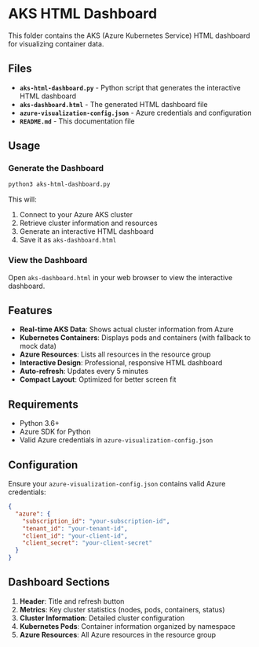 # AKS HTML Dashboard

This folder contains the AKS (Azure Kubernetes Service) HTML dashboard for visualizing container data.

## Files

- **`aks-html-dashboard.py`** - Python script that generates the interactive HTML dashboard
- **`aks-dashboard.html`** - The generated HTML dashboard file
- **`azure-visualization-config.json`** - Azure credentials and configuration
- **`README.md`** - This documentation file

## Usage

### Generate the Dashboard

```bash
python3 aks-html-dashboard.py
```

This will:
1. Connect to your Azure AKS cluster
2. Retrieve cluster information and resources
3. Generate an interactive HTML dashboard
4. Save it as `aks-dashboard.html`

### View the Dashboard

Open `aks-dashboard.html` in your web browser to view the interactive dashboard.

## Features

- **Real-time AKS Data**: Shows actual cluster information from Azure
- **Kubernetes Containers**: Displays pods and containers (with fallback to mock data)
- **Azure Resources**: Lists all resources in the resource group
- **Interactive Design**: Professional, responsive HTML dashboard
- **Auto-refresh**: Updates every 5 minutes
- **Compact Layout**: Optimized for better screen fit

## Requirements

- Python 3.6+
- Azure SDK for Python
- Valid Azure credentials in `azure-visualization-config.json`

## Configuration

Ensure your `azure-visualization-config.json` contains valid Azure credentials:

```json
{
  "azure": {
    "subscription_id": "your-subscription-id",
    "tenant_id": "your-tenant-id", 
    "client_id": "your-client-id",
    "client_secret": "your-client-secret"
  }
}
```

## Dashboard Sections

1. **Header**: Title and refresh button
2. **Metrics**: Key cluster statistics (nodes, pods, containers, status)
3. **Cluster Information**: Detailed cluster configuration
4. **Kubernetes Pods**: Container information organized by namespace
5. **Azure Resources**: All Azure resources in the resource group 